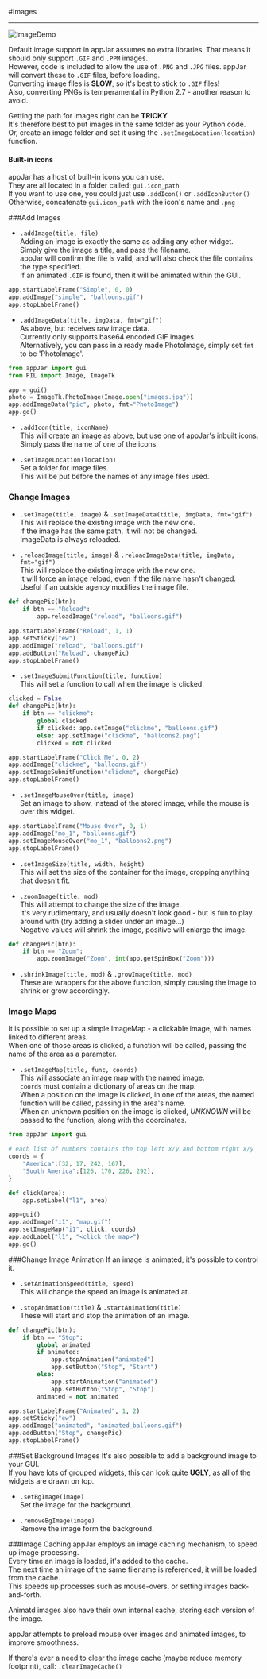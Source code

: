#Images
____
![ImageDemo](img/imageDemo.png)  

Default image support in appJar assumes no extra libraries. That means it should only support `.GIF` and `.PPM` images.  
However, code is included to allow the use of `.PNG` and `.JPG` files. appJar will convert these to `.GIF` files, before loading.  
Converting image files is **SLOW**, so it's best to stick to `.GIF` files!  
Also, converting PNGs is temperamental in Python 2.7 - another reason to avoid.  

Getting the path for images right can be **TRICKY**  
It's therefore best to put images in the same folder as your Python code.  
Or, create an image folder and set it using the `.setImageLocation(location)` function.  

#### Built-in icons
appJar has a host of built-in icons you can use.  
They are all located in a folder called: `gui.icon_path`  
If you want to use one, you could just use `.addIcon()` or `.addIconButton()`  
Otherwise, concatenate `gui.icon_path` with the icon's name and `.png`  

###Add Images

* `.addImage(title, file)`  
    Adding an image is exactly the same as adding any other widget.  
    Simply give the image a title, and pass the filename.  
    appJar will confirm the file is valid, and will also check the file contains the type specified.  
    If an animated `.GIF` is found, then it will be animated within the GUI.  

```python
app.startLabelFrame("Simple", 0, 0)
app.addImage("simple", "balloons.gif")
app.stopLabelFrame()
```

* `.addImageData(title, imgData, fmt="gif")`  
    As above, but receives raw image data.  
    Currently only supports base64 encoded GIF images.  
    Alternatively, you can pass in a ready made PhotoImage, simply set `fmt` to be 'PhotoImage'.  

```python
from appJar import gui 
from PIL import Image, ImageTk

app = gui()
photo = ImageTk.PhotoImage(Image.open("images.jpg"))
app.addImageData("pic", photo, fmt="PhotoImage")
app.go()
```

* `.addIcon(title, iconName)`  
    This will create an image as above, but use one of appJar's inbuilt icons.  
    Simply pass the name of one of the icons.  

* `.setImageLocation(location)`  
    Set a folder for image files.  
    This will be put before the names of any image files used.  


### Change Images

* `.setImage(title, image)` & `.setImageData(title, imgData, fmt="gif")`  
    This will replace the existing image with the new one.  
    If the image has the same path, it will not be changed.  
    ImageData is always reloaded.  

* `.reloadImage(title, image)` & `.reloadImageData(title, imgData, fmt="gif")`  
    This will replace the existing image with the new one.  
    It will force an image reload, even if the file name hasn't changed.  
    Useful if an outside agency modifies the image file.  

```python
def changePic(btn):
    if btn == "Reload":
        app.reloadImage("reload", "balloons.gif")

app.startLabelFrame("Reload", 1, 1)
app.setSticky("ew")
app.addImage("reload", "balloons.gif")
app.addButton("Reload", changePic)
app.stopLabelFrame()
```

* `.setImageSubmitFunction(title, function)`  
    This will set a function to call when the image is clicked.  

```python
clicked = False
def changePic(btn):
    if btn == "clickme":
        global clicked
        if clicked: app.setImage("clickme", "balloons.gif")
        else: app.setImage("clickme", "balloons2.png")
        clicked = not clicked

app.startLabelFrame("Click Me", 0, 2)
app.addImage("clickme", "balloons.gif")
app.setImageSubmitFunction("clickme", changePic)
app.stopLabelFrame()
```

* `.setImageMouseOver(title, image)`  
    Set an image to show, instead of the stored image, while the mouse is over this widget.  

```python
app.startLabelFrame("Mouse Over", 0, 1)
app.addImage("mo_1", "balloons.gif")
app.setImageMouseOver("mo_1", "balloons2.png")
app.stopLabelFrame()
```

* `.setImageSize(title, width, height)`  
    This will set the size of the container for the image, cropping anything that doesn't fit.  

* `.zoomImage(title, mod)`  
    This will attempt to change the size of the image.  
    It's very rudimentary, and usually doesn't look good - but is fun to play around with (try adding a slider under an image...)  
    Negative values will shrink the image, positive will enlarge the image.  

```python
def changePic(btn):
    if btn == "Zoom":
        app.zoomImage("Zoom", int(app.getSpinBox("Zoom")))
```


* `.shrinkImage(title, mod)` & `.growImage(title, mod)`  
    These are wrappers for the above function, simply causing the image to shrink or grow accordingly.

### Image Maps
It is possible to set up a simple ImageMap - a clickable image, with names linked to different areas.  
When one of those areas is clicked, a function will be called, passing the name of the area as a parameter.  

* `.setImageMap(title, func, coords)`  
    This will associate an image map with the named image.  
    `coords` must contain a dictionary of areas on the map.  
    When a position on the image is clicked, in one of the areas, the named function will be called, passing in the area's name.  
    When an unknown position on the image is clicked, *UNKNOWN* will be passed to the function, along with the coordinates.  

```python
from appJar import gui

# each list of numbers contains the top left x/y and bottom right x/y
coords = {
    "America":[32, 17, 242, 167],
    "South America":[126, 170, 226, 292],
}

def click(area):
    app.setLabel("l1", area)

app=gui()
app.addImage("i1", "map.gif")
app.setImageMap("i1", click, coords)
app.addLabel("l1", "<click the map>")
app.go()
```

###Change Image Animation
If an image is animated, it's possible to control it.

* `.setAnimationSpeed(title, speed)`  
    This will change the speed an image is animated at.

* `.stopAnimation(title)` & `.startAnimation(title)`  
    These will start and stop the animation of an image.

```python
def changePic(btn):
    if btn == "Stop":
        global animated
        if animated:
            app.stopAnimation("animated")
            app.setButton("Stop", "Start")
        else:
            app.startAnimation("animated")
            app.setButton("Stop", "Stop")
        animated = not animated

app.startLabelFrame("Animated", 1, 2)
app.setSticky("ew")
app.addImage("animated", "animated_balloons.gif")
app.addButton("Stop", changePic)
app.stopLabelFrame()
```

###Set Background Images
It's also possible to add a background image to your GUI.  
If you have lots of grouped widgets, this can look quite **UGLY**, as all of the widgets are drawn on top.  

* `.setBgImage(image)`  
    Set the image for the background.

* `.removeBgImage(image)`  
    Remove the image form the background.

###Image Caching
appJar employs an image caching mechanism, to speed up image processing.  
Every time an image is loaded, it's added to the cache.  
The next time an image of the same filename is referenced, it will be loaded from the cache.  
This speeds up processes such as mouse-overs, or setting images back-and-forth.  

Animatd images also have their own internal cache, storing each version of the image.  

appJar attempts to preload mouse over images and animated images, to improve smoothness.  

If there's ever a need to clear the image cache (maybe reduce memory footprint), call: `.clearImageCache()`  
